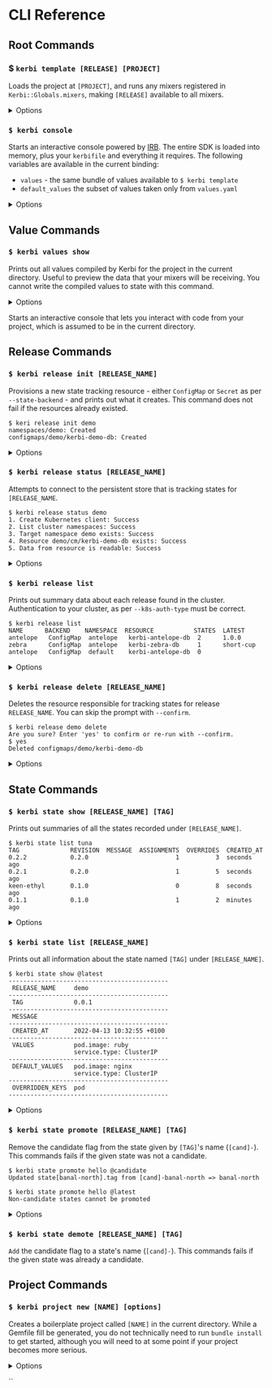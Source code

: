 # CLI Reference

## Root Commands

### $ `kerbi template [RELEASE] [PROJECT]`

Loads the project at `[PROJECT]`, and runs any mixers registered in `Kerbi::Globals.mixers`, making `[RELEASE]` available to all mixers.



<details>

<summary>Options</summary>

```
Options:
  -o, [--output-format=OUTPUT-FORMAT]              # In what format resulting data should be printed
                                                   # Possible values: yaml, json, table
  -f, [--values-file=VALUES-FILE]                  # Merge all values read from this file. Multiple -f are allowed.
  --set, [--inline-value=INLINE-VALUE]             # Merge value from this assignment, e.g --set x.y=foo. Multiple --set are allowed.
      [--load-defaults], [--no-load-defaults]      # Whether or not to automatically load values.yaml.
                                                   # Default: true
  -n, [--namespace=NAMESPACE]                      # Use this Kubernetes namespace instead of [RELEASE_NAME] for state I/O.
      [--state-backend=STATE-BACKEND]              # Type of persistent store to read/write this release's state.
                                                   # Possible values: configmap, secret
      [--read-state=READ-STATE]                    # Merge values from state with this tag.
      [--write-state=WRITE-STATE]                  # Write compiled values into new or existing state recordwith this tag.
      [--k8s-auth-type=K8S-AUTH-TYPE]              # Kubernetes cluster authentication type. Uses kube-config if unspecified.
                                                   # Possible values: kube-config, in-cluster, token
      [--kube-config-path=KUBE-CONFIG-PATH]        # Path to your kube-config file. Uses ~/.kube/config if unspecified.
      [--kube-config-context=KUBE-CONFIG-CONTEXT]  # Context to use in your kube config. Uses current context if unspecified.
```

</details>

### `$ kerbi console`

Starts an interactive console powered by [IRB](https://www.digitalocean.com/community/tutorials/how-to-use-irb-to-explore-ruby). The entire SDK is loaded into memory, plus your `kerbifile` and everything it requires. The following variables are available in the current binding:

* `values` - the same bundle of values available to `$ kerbi template`
* `default_values` the subset of values taken only from `values.yaml`

<details>

<summary>Options</summary>

```
  -p, [--project-root=PROJECT-ROOT]     # Project root. An abs path, a rel path, or remote (/foo, foo, @foo/bar)
  -f, [--values-file=VALUES-FILE]       # Merge all values read from this file. Multiple -f are allowed.
  --set, [--inline-value=INLINE-VALUE]  # Merge value from this assignment, e.g --set x.y=foo. Multiple --set are allowed.
```

</details>

## Value Commands

### `$ kerbi values show`

Prints out all values compiled by Kerbi for the project in the current directory. Useful to preview the data that your mixers will be receiving. You cannot write the compiled values to state with this command.&#x20;

<details>

<summary>Options</summary>

```
  -o, [--output-format=OUTPUT-FORMAT]              # In what format resulting data should be printed
                                                   # Possible values: yaml, json, table
  -p, [--project-root=PROJECT-ROOT]                # Project root. An abs path, a rel path, or remote (/foo, foo, @foo/bar)
  -f, [--values-file=VALUES-FILE]                  # Merge all values read from this file. Multiple -f are allowed.
  --set, [--inline-value=INLINE-VALUE]             # Merge value from this assignment, e.g --set x.y=foo. Multiple --set are allowed.
      [--load-defaults], [--no-load-defaults]      # Whether or not to automatically load values.yaml.
                                                   # Default: true
  -n, [--namespace=NAMESPACE]                      # Use this Kubernetes namespace instead of [RELEASE_NAME] for state I/O.
      [--state-backend=STATE-BACKEND]              # Type of persistent store to read/write this release's state.
                                                   # Possible values: configmap, secret
      [--read-state=READ-STATE]                    # Merge values from state with this tag.
      [--write-state=WRITE-STATE]                  # Write compiled values into new or existing state recordwith this tag.
      [--k8s-auth-type=K8S-AUTH-TYPE]              # Kubernetes cluster authentication type. Uses kube-config if unspecified.
                                                   # Possible values: kube-config, in-cluster, token
      [--kube-config-path=KUBE-CONFIG-PATH]        # Path to your kube-config file. Uses ~/.kube/config if unspecified.
      [--kube-config-context=KUBE-CONFIG-CONTEXT]  # Context to use in your kube config. Uses current context if unspecified.
```

</details>

Starts an interactive console that lets you interact with code from your project, which is assumed to be in the current directory.

## Release Commands

### `$ kerbi release init [RELEASE_NAME]`

Provisions a new state tracking resource - either `ConfigMap` or `Secret` as per `--state-backend` - and prints out what it creates. This command does not fail if the resources already existed.

```
$ keri release init demo
namespaces/demo: Created
configmaps/demo/kerbi-demo-db: Created
```

<details>

<summary>Options</summary>

```
  -n, [--namespace=NAMESPACE]                      # Use this Kubernetes namespace instead of [RELEASE_NAME] for state I/O.
      [--state-backend=STATE-BACKEND]              # Type of persistent store to read/write this release's state.
                                                   # Possible values: configmap, secret
      [--read-state=READ-STATE]                    # Merge values from state with this tag.
      [--write-state=WRITE-STATE]                  # Write compiled values into new or existing state recordwith this tag.
      [--k8s-auth-type=K8S-AUTH-TYPE]              # Kubernetes cluster authentication type. Uses kube-config if unspecified.
                                                   # Possible values: kube-config, in-cluster, token
      [--kube-config-path=KUBE-CONFIG-PATH]        # Path to your kube-config file. Uses ~/.kube/config if unspecified.
      [--kube-config-context=KUBE-CONFIG-CONTEXT]  # Context to use in your kube config. Uses current context if unspecified.
      [--verbose], [--no-verbose]                  # Run in verbose mode

```

</details>

### `$ kerbi release status [RELEASE_NAME]`

Attempts to connect to the persistent store that is tracking states for `[RELEASE_NAME`. &#x20;

```
$ kerbi release status demo
1. Create Kubernetes client: Success
2. List cluster namespaces: Success
3. Target namespace demo exists: Success
4. Resource demo/cm/kerbi-demo-db exists: Success
5. Data from resource is readable: Success
```

<details>

<summary>Options</summary>

```
  -n, [--namespace=NAMESPACE]                      # Use this Kubernetes namespace instead of [RELEASE_NAME] for state I/O.
      [--state-backend=STATE-BACKEND]              # Type of persistent store to read/write this release's state.
                                                   # Possible values: configmap, secret
      [--read-state=READ-STATE]                    # Merge values from state with this tag.
      [--write-state=WRITE-STATE]                  # Write compiled values into new or existing state recordwith this tag.
      [--k8s-auth-type=K8S-AUTH-TYPE]              # Kubernetes cluster authentication type. Uses kube-config if unspecified.
                                                   # Possible values: kube-config, in-cluster, token
      [--kube-config-path=KUBE-CONFIG-PATH]        # Path to your kube-config file. Uses ~/.kube/config if unspecified.
      [--kube-config-context=KUBE-CONFIG-CONTEXT]  # Context to use in your kube config. Uses current context if unspecified.
      [--verbose], [--no-verbose]                  # Run in verbose mode

```

</details>

### `$ kerbi release list`

Prints out summary data about each release found in the cluster. Authentication to your cluster, as per `--k8s-auth-type` must be correct.

```
$ kerbi release list
NAME      BACKEND    NAMESPACE  RESOURCE           STATES  LATEST
antelope   ConfigMap  antelope   kerbi-antelope-db  2      1.0.0
zebra      ConfigMap  antelope   kerbi-zebra-db     1      short-cup
antelope   ConfigMap  default    kerbi-antelope-db  0
```

<details>

<summary>Options</summary>

```
  -n, [--namespace=NAMESPACE]                      # Use this Kubernetes namespace instead of [RELEASE_NAME] for state I/O.
      [--state-backend=STATE-BACKEND]              # Type of persistent store to read/write this release's state.
                                                   # Possible values: configmap, secret
      [--read-state=READ-STATE]                    # Merge values from state with this tag.
      [--write-state=WRITE-STATE]                  # Write compiled values into new or existing state recordwith this tag.
      [--k8s-auth-type=K8S-AUTH-TYPE]              # Kubernetes cluster authentication type. Uses kube-config if unspecified.
                                                   # Possible values: kube-config, in-cluster, token
      [--kube-config-path=KUBE-CONFIG-PATH]        # Path to your kube-config file. Uses ~/.kube/config if unspecified.
      [--kube-config-context=KUBE-CONFIG-CONTEXT]  # Context to use in your kube config. Uses current context if unspecified.
      [--verbose], [--no-verbose]                  # Run in verbose mode

```

</details>

### `$ kerbi release delete [RELEASE_NAME]`

Deletes the resource responsible for tracking states for release `RELEASE_NAME`. You can skip the prompt with `--confirm`.&#x20;

```
$ kerbi release demo delete
Are you sure? Enter 'yes' to confirm or re-run with --confirm.
$ yes
Deleted configmaps/demo/kerbi-demo-db
```

<details>

<summary>Options</summary>

```
  -n, [--namespace=NAMESPACE]                      # Use this Kubernetes namespace instead of [RELEASE_NAME] for state I/O.
      [--state-backend=STATE-BACKEND]              # Type of persistent store to read/write this release's state.
                                                   # Possible values: configmap, secret
      [--read-state=READ-STATE]                    # Merge values from state with this tag.
      [--write-state=WRITE-STATE]                  # Write compiled values into new or existing state recordwith this tag.
      [--k8s-auth-type=K8S-AUTH-TYPE]              # Kubernetes cluster authentication type. Uses kube-config if unspecified.
                                                   # Possible values: kube-config, in-cluster, token
      [--kube-config-path=KUBE-CONFIG-PATH]        # Path to your kube-config file. Uses ~/.kube/config if unspecified.
      [--kube-config-context=KUBE-CONFIG-CONTEXT]  # Context to use in your kube config. Uses current context if unspecified.
      [--confirm], [--no-confirm]                  # Skip any CLI confirmation prompts

```

</details>

## State Commands

### `$ kerbi state show [RELEASE_NAME] [TAG]`

Prints out summaries of all the states recorded under `[RELEASE_NAME]`.&#x20;

```
$ kerbi state list tuna
TAG              REVISION  MESSAGE  ASSIGNMENTS  OVERRIDES  CREATED_AT
0.2.2            0.2.0                        1          3  seconds ago
0.2.1            0.2.0                        1          5  seconds ago
keen-ethyl       0.1.0                        0          8  seconds ago
0.1.1            0.1.0                        1          2  minutes ago
```

<details>

<summary>Options</summary>

```
  -n, [--namespace=NAMESPACE]                      # Use this Kubernetes namespace instead of [RELEASE_NAME] for state I/O.
      [--state-backend=STATE-BACKEND]              # Type of persistent store to read/write this release's state.
                                                   # Possible values: configmap, secret
      [--read-state=READ-STATE]                    # Merge values from state with this tag.
      [--write-state=WRITE-STATE]                  # Write compiled values into new or existing state recordwith this tag.
      [--k8s-auth-type=K8S-AUTH-TYPE]              # Kubernetes cluster authentication type. Uses kube-config if unspecified.
                                                   # Possible values: kube-config, in-cluster, token
      [--kube-config-path=KUBE-CONFIG-PATH]        # Path to your kube-config file. Uses ~/.kube/config if unspecified.
      [--kube-config-context=KUBE-CONFIG-CONTEXT]  # Context to use in your kube config. Uses current context if unspecified.
  -o, [--output-format=OUTPUT-FORMAT]              # In what format resulting data should be printed
                                                   # Possible values: yaml, json, table
```

</details>

### `$ kerbi state list [RELEASE_NAME]`

Prints out all information about the state named `[TAG]` under `[RELEASE_NAME]`.&#x20;

```
$ kerbi state show @latest
--------------------------------------------
 RELEASE_NAME     demo
--------------------------------------------
 TAG              0.0.1
--------------------------------------------
 MESSAGE
--------------------------------------------
 CREATED_AT       2022-04-13 10:32:55 +0100
--------------------------------------------
 VALUES           pod.image: ruby           
                  service.type: ClusterIP
--------------------------------------------
 DEFAULT_VALUES   pod.image: nginx          
                  service.type: ClusterIP
--------------------------------------------
 OVERRIDDEN_KEYS  pod
--------------------------------------------
```

<details>

<summary>Options</summary>

```
  -n, [--namespace=NAMESPACE]                      # Use this Kubernetes namespace instead of [RELEASE_NAME] for state I/O.
      [--state-backend=STATE-BACKEND]              # Type of persistent store to read/write this release's state.
                                                   # Possible values: configmap, secret
      [--read-state=READ-STATE]                    # Merge values from state with this tag.
      [--write-state=WRITE-STATE]                  # Write compiled values into new or existing state recordwith this tag.
      [--k8s-auth-type=K8S-AUTH-TYPE]              # Kubernetes cluster authentication type. Uses kube-config if unspecified.
                                                   # Possible values: kube-config, in-cluster, token
      [--kube-config-path=KUBE-CONFIG-PATH]        # Path to your kube-config file. Uses ~/.kube/config if unspecified.
      [--kube-config-context=KUBE-CONFIG-CONTEXT]  # Context to use in your kube config. Uses current context if unspecified.
  -o, [--output-format=OUTPUT-FORMAT]              # In what format resulting data should be printed
                                                   # Possible values: yaml, json, table
```

</details>

### `$ kerbi state promote [RELEASE_NAME] [TAG]`

Remove the candidate flag from the state given by `[TAG]`'s name (`[cand]-`). This commands fails if the given state was not a candidate.

```
$ kerbi state promote hello @candidate
Updated state[banal-north].tag from [cand]-banal-north => banal-north

$ kerbi state promote hello @latest
Non-candidate states cannot be promoted
```

<details>

<summary>Options</summary>

```
  -n, [--namespace=NAMESPACE]                      # Use this Kubernetes namespace instead of [RELEASE_NAME] for state I/O.
      [--state-backend=STATE-BACKEND]              # Type of persistent store to read/write this release's state.
                                                   # Possible values: configmap, secret
      [--read-state=READ-STATE]                    # Merge values from state with this tag.
      [--write-state=WRITE-STATE]                  # Write compiled values into new or existing state recordwith this tag.
      [--k8s-auth-type=K8S-AUTH-TYPE]              # Kubernetes cluster authentication type. Uses kube-config if unspecified.
                                                   # Possible values: kube-config, in-cluster, token
      [--kube-config-path=KUBE-CONFIG-PATH]        # Path to your kube-config file. Uses ~/.kube/config if unspecified.
      [--kube-config-context=KUBE-CONFIG-CONTEXT]  # Context to use in your kube config. Uses current context if unspecified.
```

</details>

### `$ kerbi state demote [RELEASE_NAME] [TAG]`

`Add` the candidate flag to a state's name (`[cand]-`). This commands fails if the given state was already a candidate.





## Project Commands

### `$ kerbi project new [NAME] [options]`

Creates a boilerplate project called `[NAME]` in the current directory. While a Gemfile fill be generated, you do not technically need to run `bundle install` to get started, although you will need to at some point if your project becomes more serious.

<details>

<summary>Options</summary>

`--ruby-version [VER]` ruby version to use in Gemfile, e.g `--ruby-version 2.3`

`--verbose [BOOL]` prints out debug/info if true, e.g `--verbose true`

</details>

\`\`
